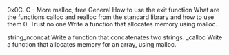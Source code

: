 0x0C. C - More malloc, free General How to use the exit function What are the functions calloc and realloc from the standard library and how to use them 0. Trust no one Write a function that allocates memory using malloc.

string_nconcat Write a function that concatenates two strings.
_calloc Write a function that allocates memory for an array, using malloc.

